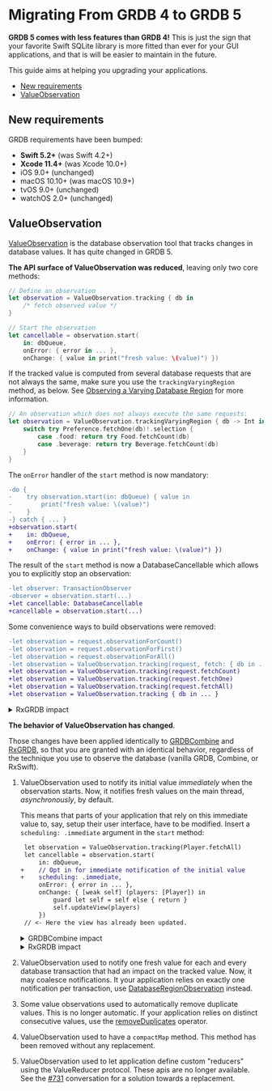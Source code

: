 Migrating From GRDB 4 to GRDB 5
===============================

**GRDB 5 comes with less features than GRDB 4!** This is just the sign that your favorite Swift SQLite library is more fitted than ever for your GUI applications, and that is will be easier to maintain in the future.

This guide aims at helping you upgrading your applications.

- [New requirements](#new-requirements)
- [ValueObservation](#valueobservation)


## New requirements

GRDB requirements have been bumped:

- **Swift 5.2+** (was Swift 4.2+)
- **Xcode 11.4+** (was Xcode 10.0+)
- iOS 9.0+ (unchanged)
- macOS 10.10+ (was macOS 10.9+)
- tvOS 9.0+ (unchanged)
- watchOS 2.0+ (unchanged)


## ValueObservation

[ValueObservation] is the database observation tool that tracks changes in database values. It has quite changed in GRDB 5.

**The API surface of ValueObservation was reduced**, leaving only two core methods:

```swift
// Define an observation
let observation = ValueObservation.tracking { db in
    /* fetch observed value */
}

// Start the observation
let cancellable = observation.start(
    in: dbQueue,
    onError: { error in ... },
    onChange: { value in print("fresh value: \(value)") })
```

If the tracked value is computed from several database requests that are not always the same, make sure you use the `trackingVaryingRegion` method, as below. See [Observing a Varying Database Region] for more information.

```swift
// An observation which does not always execute the same requests:
let observation = ValueObservation.trackingVaryingRegion { db -> Int in
    switch try Preference.fetchOne(db)!.selection {
        case .food: return try Food.fetchCount(db)
        case .beverage: return try Beverage.fetchCount(db)
    }
}
```

The `onError` handler of the `start` method is now mandatory:

```diff
-do {
-    try observation.start(in: dbQueue) { value in
-        print("fresh value: \(value)")
-    }
-} catch { ... }
+observation.start(
+    in: dbQueue,
+    onError: { error in ... },
+    onChange: { value in print("fresh value: \(value)") })
```

The result of the `start` method is now a DatabaseCancellable which allows you to explicitly stop an observation:

```diff
-let observer: TransactionObserver
-observer = observation.start(...)
+let cancellable: DatabaseCancellable
+cancellable = observation.start(...)
```

Some convenience ways to build observations were removed:

```diff
-let observation = request.observationForCount()
-let observation = request.observationForFirst()
-let observation = request.observationForAll()
-let observation = ValueObservation.tracking(request, fetch: { db in ... })
+let observation = ValueObservation.tracking(request.fetchCount)
+let observation = ValueObservation.tracking(request.fetchOne)
+let observation = ValueObservation.tracking(request.fetchAll)
+let observation = ValueObservation.tracking { db in ... }
```

<details>
    <summary>RxGRDB impact</summary>

```diff
-request.rx.observeCount(in: dbQueue)
-request.rx.observeFirst(in: dbQueue)
-request.rx.observeAll(in: dbQueue)
+ValueObservation.tracking(request.fetchCount).rx.observe(in: dbQueue)
+ValueObservation.tracking(request.fetchOne).rx.observe(in: dbQueue)
+ValueObservation.tracking(request.fetchAll).rx.observe(in: dbQueue)
```

</details>

**The behavior of ValueObservation has changed**.

Those changes have been applied identically to [GRDBCombine] and [RxGRDB], so that you are granted with an identical behavior, regardless of the technique you use to observe the database (vanilla GRDB, Combine, or RxSwift).

1. ValueObservation used to notify its initial value *immediately* when the observation starts. Now, it notifies fresh values on the main thread, *asynchronously*, by default.
    
    This means that parts of your application that rely on this immediate value to, say, setup their user interface, have to be modified. Insert a `scheduling: .immediate` argument in the `start` method:
    
    ```diff
     let observation = ValueObservation.tracking(Player.fetchAll)
     let cancellable = observation.start(
         in: dbQueue,
    +    // Opt in for immediate notification of the initial value
    +    scheduling: .immediate,
         onError: { error in ... },
         onChange: { [weak self] (players: [Player]) in
             guard let self = self else { return }
             self.updateView(players)
         })
     // <- Here the view has already been updated.
    ```
    
    <details>
        <summary>GRDBCombine impact</summary>
    
    ```diff
     let observation = ValueObservation.tracking(Player.fetchAll)
     let cancellable = observation
         .publisher(in: dbQueue)
    +    // Opt in for immediate notification of the initial value
    +    .scheduling(.immediate)
         .sink(...)
    ```
    
    </details>
    
    <details>
        <summary>RxGRDB impact</summary>
    
    ```diff
     let observation = ValueObservation.tracking(Player.fetchAll)
     let disposable = observation
         .rx.observe(in: dbQueue)
    +    // Opt in for immediate notification of the initial value
    +    .scheduling(.immediate)
         .subscribe(...)
    ```
    
    </details>

2. ValueObservation used to notify one fresh value for each and every database transaction that had an impact on the tracked value. Now, it may coalesce notifications. It your application relies on exactly one notification per transaction, use [DatabaseRegionObservation] instead.

3. Some value observations used to automatically remove duplicate values. This is no longer automatic. If your application relies on distinct consecutive values, use the [removeDuplicates] operator.

4. ValueObservation used to have a `compactMap` method. This method has been removed without any replacement.

5. ValueObservation used to let application define custom "reducers" using the ValueReducer protocol. These apis are no longer available. See the [#731](https://github.com/groue/GRDB.swift/pull/731) conversation for a solution towards a replacement.


[ValueObservation]: ../README.md#valueobservation
[DatabaseRegionObservation]: ../README.md#databaseregionobservation
[RxGRDB]: http://github.com/RxSwiftCommunity/RxGRDB
[GRDBCombine]: http://github.com/groue/GRDBCombine
[Observing a Varying Database Region]: ../README.md#observing-a-varying-database-region
[removeDuplicates]: ../README.md#valueobservationremoveduplicates
